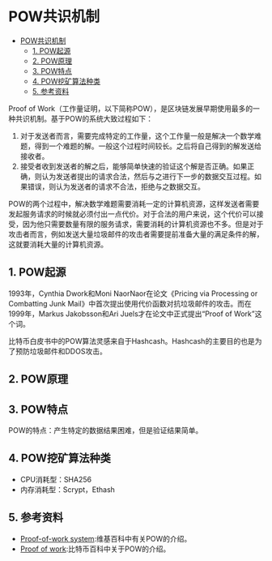 #  POW共识机制

<!-- TOC -->

- [POW共识机制](#pow%E5%85%B1%E8%AF%86%E6%9C%BA%E5%88%B6)
    - [1. POW起源](#1-pow%E8%B5%B7%E6%BA%90)
    - [2. POW原理](#2-pow%E5%8E%9F%E7%90%86)
    - [3. POW特点](#3-pow%E7%89%B9%E7%82%B9)
    - [4. POW挖矿算法种类](#4-pow%E6%8C%96%E7%9F%BF%E7%AE%97%E6%B3%95%E7%A7%8D%E7%B1%BB)
    - [5. 参考资料](#5-%E5%8F%82%E8%80%83%E8%B5%84%E6%96%99)

<!-- /TOC -->

Proof of Work（工作量证明，以下简称POW），是区块链发展早期使用最多的一种共识机制。基于POW的系统大致过程如下：

1. 对于发送者而言，需要完成特定的工作量，这个工作量一般是解决一个数学难题，得到一个难题的解。一般这个过程时间较长。之后将自己得到的解发送给接收者。
2. 接受者收到发送者的解之后，能够简单快速的验证这个解是否正确。如果正确，则认为发送者提出的请求合法，然后与之进行下一步的数据交互过程。如果错误，则认为发送者的请求不合法，拒绝与之数据交互。

POW的两个过程中，解决数学难题需要消耗一定的计算机资源，这样发送者需要发起服务请求的时候就必须付出一点代价。对于合法的用户来说，这个代价可以接受，因为他只需要数量有限的服务请求，需要消耗的计算机资源也不多。但是对于攻击者而言，例如发送大量垃圾邮件的攻击者需要提前准备大量的满足条件的解，这就要消耗大量的计算机资源。

## 1. POW起源

1993年，Cynthia Dwork和Moni NaorNaor在论文《Pricing via Processing or
Combatting Junk Mail》中首次提出使用代价函数对抗垃圾邮件的攻击。而在1999年，Markus Jakobsson和Ari Juels才在论文中正式提出“Proof of Work”这个词。

比特币白皮书中的POW算法灵感来自于Hashcash。Hashcash的主要目的也是为了预防垃圾邮件和DDOS攻击。

## 2. POW原理

## 3. POW特点

POW的特点：产生特定的数据结果困难，但是验证结果简单。

## 4. POW挖矿算法种类

- CPU消耗型：SHA256
- 内存消耗型：Scrypt，Ethash

## 5. 参考资料

- [Proof-of-work system](https://en.wikipedia.org/wiki/Proof-of-work_system):维基百科中有关POW的介绍。
- [Proof of work](https://en.bitcoin.it/wiki/Proof_of_work):比特币百科中关于POW的介绍。